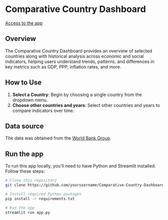 # Comparative Country Dashboard

[Access to the app](https://comparative-country-dashboard.streamlit.app/)

## Overview
The Comparative Country Dashboard provides an overview of selected countries along with historical analysis across economic and social indicators, helping users understand trends, patterns, and differences in key metrics such as GDP, PPP, inflation rates, and more.

## How to Use
1. **Select a Country**: Begin by choosing a single country from the dropdown menu.
2. **Choose other countries and years**: Select other countries and years to compare indicators over time.

## Data source
The data was obtained from the [World Bank Group](https://www.worldbank.org/ext/en/home).

## Run the app

To run this app locally, you'll need to have Python and Streamlit installed. Follow these steps:

```bash
# Clone this repository
git clone https://github.com/yourusername/Comparative-Country-Dashboard.git

# Install required Python packages
pip install -r requirements.txt

# Run the app
streamlit run app.py
